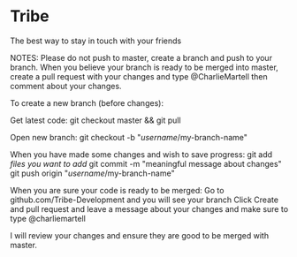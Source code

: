 Tribe
=====

The best way to stay in touch with your friends

NOTES:
Please do not push to master, create a branch and push to your branch.
When you believe your branch is ready to be merged into master, 
create a pull request with your changes and type @CharlieMartell
then comment about your changes.

To create a new branch (before changes):

Get latest code:
git checkout master && git pull

Open new branch:
git checkout -b "*username*/my-branch-name"

When you have made some changes and wish to save progress:
git add *files you want to add*
git commit -m "meaningful message about changes"
git push origin "*username*/my-branch-name"

When you are sure your code is ready to be merged:
Go to github.com/Tribe-Development and you will see your branch
Click Create and pull request and leave a message about your changes
and make sure to type @charliemartell

I will review your changes and ensure they are good to be merged with master. 
